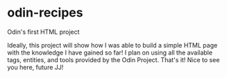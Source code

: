 # odin-recipes
Odin's first HTML project

Ideally, this project will show how I was able to build a simple
HTML page with the knowledge I have gained so far!
I plan on using all the available tags, entities, and tools
provided by the Odin Project.
That's it! Nice to see you here, future JJ!